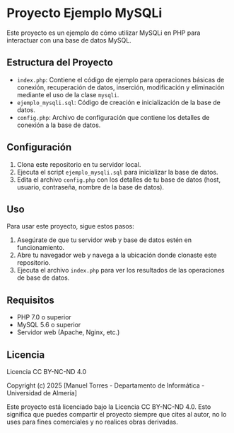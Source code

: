 # Proyecto Ejemplo MySQLi

Este proyecto es un ejemplo de cómo utilizar MySQLi en PHP para interactuar con una base de datos MySQL.

## Estructura del Proyecto

* `index.php`: Contiene el código de ejemplo para operaciones básicas de conexión, recuperación de datos, inserción, modificación y eliminación mediante el uso de la clase `mysqli`.
* `ejemplo_mysqli.sql`: Código de creación e inicialización de la base de datos.
* `config.php`: Archivo de configuración que contiene los detalles de conexión a la base de datos.

## Configuración

1. Clona este repositorio en tu servidor local.
2. Ejecuta el script `ejemplo_mysqli.sql` para inicializar la base de datos.
3. Edita el archivo `config.php` con los detalles de tu base de datos (host, usuario, contraseña, nombre de la base de datos).

## Uso

Para usar este proyecto, sigue estos pasos:

1. Asegúrate de que tu servidor web y base de datos estén en funcionamiento.
2. Abre tu navegador web y navega a la ubicación donde clonaste este repositorio.
3. Ejecuta el archivo `index.php` para ver los resultados de las operaciones de base de datos.

## Requisitos

- PHP 7.0 o superior
- MySQL 5.6 o superior
- Servidor web (Apache, Nginx, etc.)

## Licencia

Licencia CC BY-NC-ND 4.0

Copyright (c) 2025 [Manuel Torres - Departamento de Informática - Universidad de Almería]

Este proyecto está licenciado bajo la Licencia CC BY-NC-ND 4.0. Esto significa que puedes compartir el proyecto siempre que cites al autor, no lo uses para fines comerciales y no realices obras derivadas.
